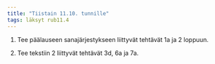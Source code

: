 ```yaml
---
title: "Tiistain 11.10. tunnille"
tags: läksyt rub11.4
---
```


1. Tee päälauseen sanajärjestykseen liittyvät tehtävät 1a ja 2 loppuun.

2. Tee tekstiin 2 liittyvät tehtävät 3d, 6a ja 7a.